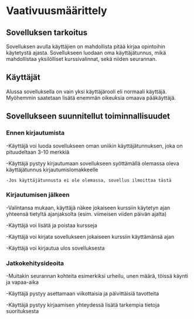 # Vaativuusmäärittely

## Sovelluksen tarkoitus

Sovelluksen avulla käyttäjien on mahdollista pitää kirjaa opintoihin käytetystä ajasta. Sovellukseen luodaan oma
käyttäjätunnus, mikä mahdollistaa yksilölliset kurssivalinnat, sekä niiden seurannan.

## Käyttäjät

Alussa sovelluksella on vain yksi käyttäjärooli eli normaali käyttäjä. Myöhemmin saatetaan lisätä enemmän oikeuksia
omaava pääkäyttäjä.

## Sovellukseen suunnitellut toiminnallisuudet

### Ennen kirjautumista

-Käyttäjä voi luoda sovellukseen oman uniikin käyttäjätunnuksen, joka on pituudeltaan 3-10 merkkiä

-Käyttäjä pystyy kirjautumaan sovellukseen syöttämällä olemassa oleva käyttäjätunnus kirjautumislomakkeelle

	-Jos käyttäjätunnusta ei ole olemassa, sovellus ilmoittaa tästä


### Kirjautumisen jälkeen

-Valintansa mukaan, käyttäjä näkee jokaiseen kurssiin käytetyn ajan yhteensä tietyltä ajanjaksolta (esim. viimeisen viiden päivän ajalta)

-Käyttäjä voi lisätä ja poistaa kursseja

-Käyttäjä voi kirjata sovellukseen jokaiseen kurssiin käyttämänsä ajan 

-Käyttäjä voi kirjautua ulos sovelluksesta


### Jatkokehitysideoita

-Muitakin seurannan kohteita esimerkiksi urheilu, unen määrä, töissä käynti ja vapaa-aika

-Käyttäjä pystyy asettamaan viikottaisia ja päivittäisiä tavotteita

-Käyttäjä pystyy kirjaamisen yhteydessä lisätä tarkempia tietoja suorituksesta
